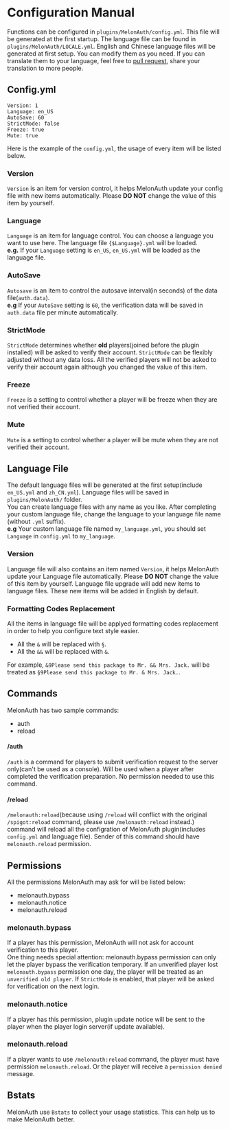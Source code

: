 # Configuration Manual
Functions can be configured in `plugins/MelonAuth/config.yml`. This file will be generated at the first startup.
The language file can be found in `plugins/MelonAuth/LOCALE.yml`. English and Chinese language files will be generated at first setup. You can modify them as you need. If you can translate them to your language, feel free to [pull request](https://github.com/LanguaLab/MelonAuth/pulls), share your translation to more people.

## Config.yml

```
Version: 1
Language: en_US
AutoSave: 60
StrictMode: false
Freeze: true
Mute: true
```
Here is the example of the `config.yml`, the usage of every item will be listed below.

### Version
`Version` is an item for version control, it helps MelonAuth update your config file with new items automatically. Please **DO NOT** change the value of this item by yourself.

### Language
`Language` is an item for language control. You can choose a language you want to use here. The language file `{$Language}.yml` will be loaded.  
**e.g.** If your `Language` setting is `en_US`, `en_US.yml` will be loaded as the language file.

### AutoSave
`Autosave` is an item to control the autosave interval(in seconds) of the data file(`auth.data`).  
**e.g** If your `AutoSave` setting is `60`, the verification data will be saved in `auth.data` file per minute automatically.

### StrictMode
`StrictMode` determines whether **old** players(joined before the plugin installed) will be asked to verify their account. `StrictMode` can be flexibly adjusted without any data loss. All the verified players will not be asked to verify their account again although you changed the value of this item.

### Freeze
`Freeze` is a setting to control whether a player will be freeze when they are not verified their account.

### Mute
`Mute` is a setting to control whether a player will be mute when they are not verified their account.

## Language File
The default language files will be generated at the first setup(include `en_US.yml` and `zh_CN.yml`). Language files will be saved in `plugins/MelonAuth/` folder.  
You can create language files with any name as you like. After completing your custom language file, change the language to your language file name (without `.yml` suffix).  
**e.g** Your custom language file named `my_language.yml`, you should set `Language` in `config.yml` to `my_language`.

### Version
Language file will also contains an item named `Version`, it helps MelonAuth update your Language file automatically. Please **DO NOT** change the value of this item by yourself.
Language file upgrade will add new items to language files. These new items will be added in English by default.

### Formatting Codes Replacement
All the items in language file will be applyed formatting codes replacement in order to help you configure text style easier.

+ All the `&` will be replaced with `§`.  
+ All the `&&` will be replaced with `&`.  

For example, `&9Please send this package to Mr. && Mrs. Jack.` will be treated as `§9Please send this package to Mr. & Mrs. Jack.`.

## Commands

MelonAuth has two sample commands:
+ auth
+ reload

#### /auth
`/auth` is a command for players to submit verification request to the server only(can't be used as a console). Will be used when a player after completed the verification preparation. No permission needed to use this command.

#### /reload
`/melonauth:reload`(because using `/reload` will conflict with the original `/spigot:reload` command, please use `/melonauth:reload` instead.) command will reload all the configration of MelonAuth plugin(includes `config.yml` and language file). Sender of this command should have `melonauth.reload` permission.

## Permissions
All the permissions MelonAuth may ask for will be listed below:
+ melonauth.bypass
+ melonauth.notice
+ melonauth.reload

### melonauth.bypass
If a player has this permission, MelonAuth will not ask for account verification to this player.  
One thing needs special attention: melonauth.bypass permission can only let the player bypass the verification temporary. If an unverified player lost `melonauth.bypass` permission one day, the player will be treated as an `unverified old player`. If `StrictMode` is enabled, that player will be asked for verification on the next login.

### melonauth.notice
If a player has this permission, plugin update notice will be sent to the player when the player login server(if update available).

### melonauth.reload
If a player wants to use `/melonauth:reload` command, the player must have permission `melonauth.reload`. Or the player will receive a `permission denied` message.

## Bstats
MelonAuth use `Bstats` to collect your usage statistics. This can help us to make MelonAuth better.
